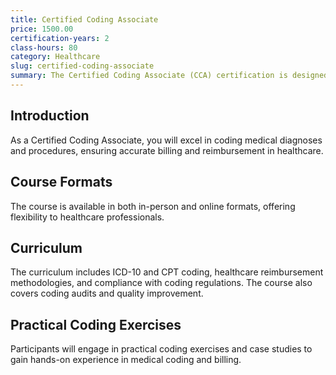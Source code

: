 ```yaml
---
title: Certified Coding Associate
price: 1500.00
certification-years: 2
class-hours: 80
category: Healthcare
slug: certified-coding-associate
summary: The Certified Coding Associate (CCA) certification is designed for professionals specializing in medical coding. This comprehensive course covers ICD-10 coding, CPT coding, and healthcare reimbursement. It equips candidates with the skills needed to accurately code medical diagnoses and procedures for billing and insurance purposes.
---
```


## Introduction

As a Certified Coding Associate, you will excel in coding medical diagnoses and procedures, ensuring accurate billing and reimbursement in healthcare.

## Course Formats

The course is available in both in-person and online formats, offering flexibility to healthcare professionals.

## Curriculum

The curriculum includes ICD-10 and CPT coding, healthcare reimbursement methodologies, and compliance with coding regulations. The course also covers coding audits and quality improvement.

## Practical Coding Exercises

Participants will engage in practical coding exercises and case studies to gain hands-on experience in medical coding and billing.

